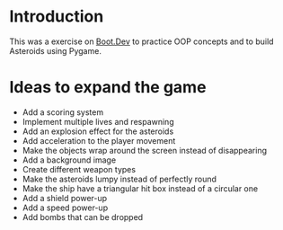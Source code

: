 # Introduction

This was a exercise on [Boot.Dev](https://www.boot.dev/courses/build-asteroids) to practice OOP concepts and to build Asteroids using Pygame.

# Ideas to expand the game

- Add a scoring system
- Implement multiple lives and respawning
- Add an explosion effect for the asteroids
- Add acceleration to the player movement
- Make the objects wrap around the screen instead of disappearing
- Add a background image
- Create different weapon types
- Make the asteroids lumpy instead of perfectly round
- Make the ship have a triangular hit box instead of a circular one
- Add a shield power-up
- Add a speed power-up
- Add bombs that can be dropped
